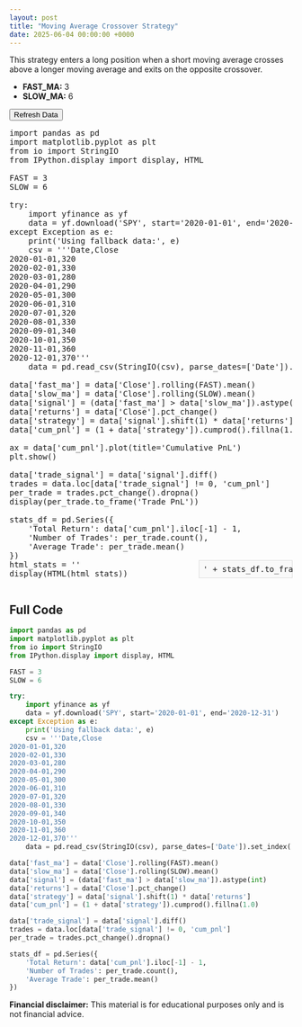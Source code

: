 ```yaml
---
layout: post
title: "Moving Average Crossover Strategy"
date: 2025-06-04 00:00:00 +0000
---
```


<style>
.stats-box {
  float: right;
  width: 30%;
  margin-left: 1em;
  padding: 0.5em;
  border: 1px solid #ddd;
  background: #f9f9f9;
}
.clearfix::after {
  content: "";
  display: table;
  clear: both;
}
</style>

<div class="clearfix">
<div>
<p>This strategy enters a long position when a short moving average crosses above a longer moving average and exits on the opposite crossover.</p>
<ul>
  <li><strong>FAST_MA:</strong> 3</li>
  <li><strong>SLOW_MA:</strong> 6</li>
</ul>
<button id="refresh-data">Refresh Data</button>

<pre data-executable="true" data-language="python">
import pandas as pd
import matplotlib.pyplot as plt
from io import StringIO
from IPython.display import display, HTML

FAST = 3
SLOW = 6

try:
    import yfinance as yf
    data = yf.download('SPY', start='2020-01-01', end='2020-12-31')
except Exception as e:
    print('Using fallback data:', e)
    csv = '''Date,Close
2020-01-01,320
2020-02-01,330
2020-03-01,280
2020-04-01,290
2020-05-01,300
2020-06-01,310
2020-07-01,320
2020-08-01,330
2020-09-01,340
2020-10-01,350
2020-11-01,360
2020-12-01,370'''
    data = pd.read_csv(StringIO(csv), parse_dates=['Date']).set_index('Date')

data['fast_ma'] = data['Close'].rolling(FAST).mean()
data['slow_ma'] = data['Close'].rolling(SLOW).mean()
data['signal'] = (data['fast_ma'] > data['slow_ma']).astype(int)
data['returns'] = data['Close'].pct_change()
data['strategy'] = data['signal'].shift(1) * data['returns']
data['cum_pnl'] = (1 + data['strategy']).cumprod().fillna(1.0)

ax = data['cum_pnl'].plot(title='Cumulative PnL')
plt.show()

data['trade_signal'] = data['signal'].diff()
trades = data.loc[data['trade_signal'] != 0, 'cum_pnl']
per_trade = trades.pct_change().dropna()
display(per_trade.to_frame('Trade PnL'))

stats_df = pd.Series({
    'Total Return': data['cum_pnl'].iloc[-1] - 1,
    'Number of Trades': per_trade.count(),
    'Average Trade': per_trade.mean()
})
html_stats = '<div class="stats-box">' + stats_df.to_frame('Value').to_html() + '</div>'
display(HTML(html_stats))
</pre>
</div>
</div>

## Full Code

```python
import pandas as pd
import matplotlib.pyplot as plt
from io import StringIO
from IPython.display import display, HTML

FAST = 3
SLOW = 6

try:
    import yfinance as yf
    data = yf.download('SPY', start='2020-01-01', end='2020-12-31')
except Exception as e:
    print('Using fallback data:', e)
    csv = '''Date,Close
2020-01-01,320
2020-02-01,330
2020-03-01,280
2020-04-01,290
2020-05-01,300
2020-06-01,310
2020-07-01,320
2020-08-01,330
2020-09-01,340
2020-10-01,350
2020-11-01,360
2020-12-01,370'''
    data = pd.read_csv(StringIO(csv), parse_dates=['Date']).set_index('Date')

data['fast_ma'] = data['Close'].rolling(FAST).mean()
data['slow_ma'] = data['Close'].rolling(SLOW).mean()
data['signal'] = (data['fast_ma'] > data['slow_ma']).astype(int)
data['returns'] = data['Close'].pct_change()
data['strategy'] = data['signal'].shift(1) * data['returns']
data['cum_pnl'] = (1 + data['strategy']).cumprod().fillna(1.0)

data['trade_signal'] = data['signal'].diff()
trades = data.loc[data['trade_signal'] != 0, 'cum_pnl']
per_trade = trades.pct_change().dropna()

stats_df = pd.Series({
    'Total Return': data['cum_pnl'].iloc[-1] - 1,
    'Number of Trades': per_trade.count(),
    'Average Trade': per_trade.mean()
})
```

<script>
window.addEventListener('load', function () {
  thebe.bootstrap();
  let kernelReady = false;
  thebe.once('kernel_ready.Kernel', () => {
    kernelReady = true;
    thebe.runAll();
  });
  setTimeout(function () {
    if (!kernelReady) {
      console.error('Thebe kernel did not start within 10 seconds.');
      const msg = document.createElement('div');
      msg.textContent = 'Failed to start Python kernel. See console for details.';
      msg.style.color = 'red';
      document.body.prepend(msg);
    }
  }, 10000);
});
</script>

**Financial disclaimer:** This material is for educational purposes only and is not financial advice.
